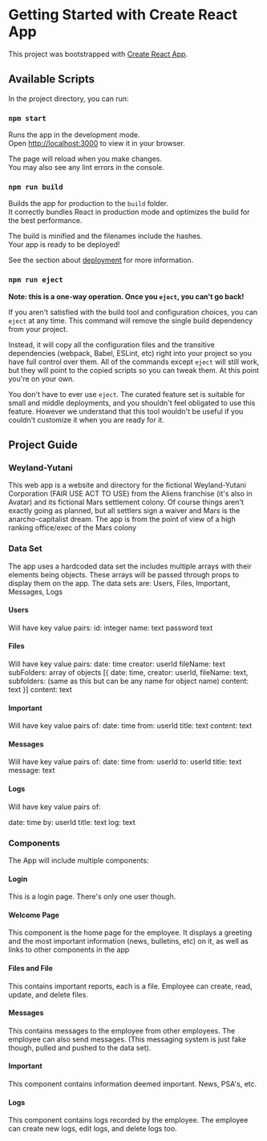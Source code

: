 # Getting Started with Create React App

This project was bootstrapped with [Create React App](https://github.com/facebook/create-react-app).

## Available Scripts

In the project directory, you can run:

### `npm start`

Runs the app in the development mode.\
Open [http://localhost:3000](http://localhost:3000) to view it in your browser.

The page will reload when you make changes.\
You may also see any lint errors in the console.

### `npm run build`

Builds the app for production to the `build` folder.\
It correctly bundles React in production mode and optimizes the build for the best performance.

The build is minified and the filenames include the hashes.\
Your app is ready to be deployed!

See the section about [deployment](https://facebook.github.io/create-react-app/docs/deployment) for more information.

### `npm run eject`

**Note: this is a one-way operation. Once you `eject`, you can't go back!**

If you aren't satisfied with the build tool and configuration choices, you can `eject` at any time. This command will remove the single build dependency from your project.

Instead, it will copy all the configuration files and the transitive dependencies (webpack, Babel, ESLint, etc) right into your project so you have full control over them. All of the commands except `eject` will still work, but they will point to the copied scripts so you can tweak them. At this point you're on your own.

You don't have to ever use `eject`. The curated feature set is suitable for small and middle deployments, and you shouldn't feel obligated to use this feature. However we understand that this tool wouldn't be useful if you couldn't customize it when you are ready for it.

## Project Guide

### Weyland-Yutani

This web app is a website and directory for the fictional Weyland-Yutani Corporation (FAIR USE ACT TO USE) from the Aliens franchise (it's also in Avatar) and its fictional Mars settlement colony. Of course things aren't exactly going as planned, but all settlers sign a waiver and Mars is the anarcho-capitalist dream. The app is from the point of view of a high ranking office/exec of the Mars colony

### Data Set

The app uses a hardcoded data set the includes multiple arrays with their elements being objects. These arrays will be passed through props to display them on the app. The data sets are: Users, Files, Important, Messages, Logs

#### Users

Will have key value pairs:
id: integer
name: text
password text

#### Files

Will have key value pairs:
date: time
creator: userId
fileName: text
subFolders: array of objects [{ date: time, creator: userId, fileName: text, subfolders: (same as this but can be any name for object name) content: text }]
content: text

#### Important

Will have key value pairs of:
date: time
from: userId
title: text
content: text

#### Messages

Will have key value pairs of:
date: time
from: userId
to: userId
title: text
message: text

#### Logs

Will have key value pairs of:

date: time
by: userId
title: text
log: text

### Components

The App will include multiple components:

#### Login

This is a login page. There's only one user though.

#### Welcome Page

This component is the home page for the employee. It displays a greeting and the most important information (news, bulletins, etc) on it, as well as links to other components in the app

#### Files and File

This contains important reports, each is a file. Employee can create, read, update, and delete files.

#### Messages

This contains messages to the employee from other employees. The employee can also send messages. (This messaging system is just fake though, pulled and pushed to the data set).

#### Important

This component contains information deemed important. News, PSA's, etc.

#### Logs

This component contains logs recorded by the employee. The employee can create new logs, edit logs, and delete logs too.
